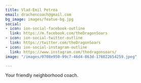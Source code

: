 ```yaml
---
title: Vlad-Emil Petrea
email: drachencoach@gmail.com
bg_image: images/featue-bg.jpg
social:
- icon: ion-social-facebook-outline
  link: https://m.facebook.com/theDragonSoars
- icon: ion-social-twitter-outline
  link: https://twitter.com/theDragonSoars
- icon: ion-social-instagram-outline
  link: https://www.instagram.com/thedragonsoars/
image: "/images/0708e950-99c7-46d4-863d-176022654259.jpeg"

---
```

Your friendly neighborhood coach.